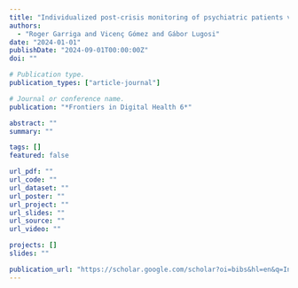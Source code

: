 ```yaml
---
title: "Individualized post-crisis monitoring of psychiatric patients via Hidden Markov models"
authors:
  - "Roger Garriga and Vicenç Gómez and Gábor Lugosi"
date: "2024-01-01"
publishDate: "2024-09-01T00:00:00Z"
doi: ""

# Publication type.
publication_types: ["article-journal"]

# Journal or conference name.
publication: "*Frontiers in Digital Health 6*"

abstract: ""
summary: ""

tags: []
featured: false

url_pdf: ""
url_code: ""
url_dataset: ""
url_poster: ""
url_project: ""
url_slides: ""
url_source: ""
url_video: ""

projects: []
slides: ""

publication_url: "https://scholar.google.com/scholar?oi=bibs&hl=en&q=Individualized+post-crisis+monitoring+of+psychiatric+patients+via+Hidden+Markov+models"
---
```

